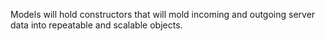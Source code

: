 Models will hold constructors that will mold incoming and outgoing server data into repeatable and scalable objects.
